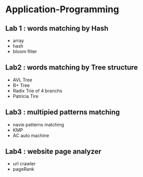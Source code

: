 
# Application-Programming
## Lab 1 : words matching by Hash
* array 
* hash
* bloom fliter
## Lab2 : words matching by Tree structure
* AVL Tree
* B+ Tree
* Radix Trie of 4 branchs
* Patricia Tire
## Lab3 : multipied patterns matching
* navie patterns matching
* KMP
* AC auto machine
## Lab4 : website page analyzer
* url crawler
* pageRank
